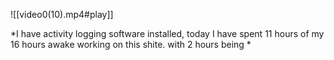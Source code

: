 ![[video0(10).mp4#play]]

*I have activity logging software installed, today I have spent 11 hours of my 16 hours awake working on this shite. with 2 hours being *